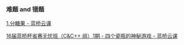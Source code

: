 ### 难题 and 错题

[1.分糖果 - 蓝桥云课](https://www.lanqiao.cn/problems/2928/learning/?page=1&first_category_id=1&problem_id=2928)

[16届蓝桥杯省赛无忧班（C&C++ 组）1期 - 四个瓷瓶的神秘游戏 - 蓝桥云课](https://www.lanqiao.cn/courses/40610/learning/?id=2751668&compatibility=false)